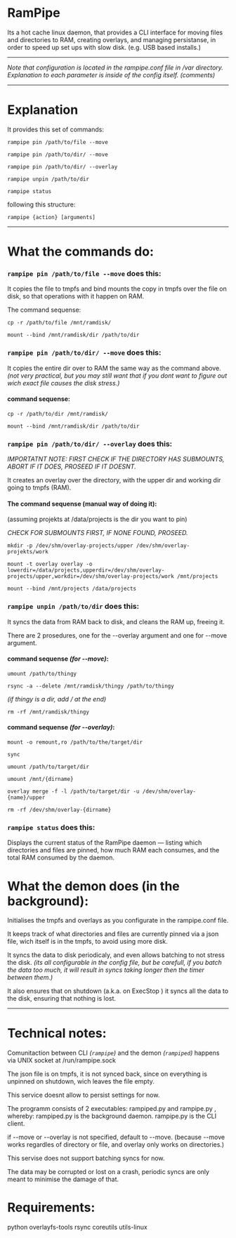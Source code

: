 # RamPipe
Its a hot cache linux daemon, that provides a CLI interface for moving files and directories to RAM, creating overlays, and managing persistanse, in order to speed up set ups with slow disk. (e.g. USB based installs.)

--------

*Note that configuration is located in the rampipe.conf file in /var directory. Explanation to each parameter is inside of the config itself. (comments)*

--------

# Explanation

It provides this set of commands: 

`rampipe pin /path/to/file --move`

`rampipe pin /path/to/dir/ --move`

`rampipe pin /path/to/dir/ --overlay`

`rampipe unpin /path/to/dir`

`rampipe status`  

following this structure: 

`rampipe {action} [arguments]`


****

# What the commands do:

### `rampipe pin /path/to/file --move` does this:

It copies the file to tmpfs and bind mounts the copy in tmpfs over the file on disk, so that operations with it happen on RAM.

The command sequense: 

`cp -r /path/to/file /mnt/ramdisk/`

`mount --bind /mnt/ramdisk/dir /path/to/dir`

### `rampipe pin /path/to/dir/ --move` does this:

It copies the entire dir over to RAM the same way as the command above. 
*(not very practical, but you may still want that if you dont want to figure out wich exact file causes the disk stress.)*

#### command sequense: 

`cp -r /path/to/dir /mnt/ramdisk/`

`mount --bind /mnt/ramdisk/dir /path/to/dir`

### `rampipe pin /path/to/dir/ --overlay` does this:

*IMPORTATNT NOTE: FIRST CHECK IF THE DIRECTORY HAS SUBMOUNTS, ABORT IF IT DOES, PROSEED IF IT DOESNT.*

It creates an overlay over the directory, with the upper dir and working dir going to tmpfs (RAM). 

#### The command sequense (manual way of doing it):

(assuming projekts at /data/projects is the dir you want to pin)

*CHECK FOR SUBMOUNTS FIRST, IF NONE FOUND, PROSEED.*

`mkdir -p /dev/shm/overlay-projects/upper /dev/shm/overlay-projekts/work`

`mount -t overlay overlay -o lowerdir=/data/projects,upperdir=/dev/shm/overlay-projects/upper,workdir=/dev/shm/overlay-projects/work /mnt/projects`

`mount --bind /mnt/projects /data/projects`


### `rampipe unpin /path/to/dir` does this:

It syncs the data from RAM back to disk, and cleans the RAM up, freeing it. 

There are 2 prosedures, one for the --overlay argument and one for --move argument.

#### command sequense *(for --move)*: 

`umount /path/to/thingy`

`rsync -a --delete /mnt/ramdisk/thingy /path/to/thingy` 

*(if thingy is a dir, add / at the end)*

`rm -rf /mnt/ramdisk/thingy`

#### command sequense *(for --overlay)*:

`mount -o remount,ro /path/to/the/target/dir`

`sync`

`umount /path/to/target/dir`

`umount /mnt/{dirname}`

`overlay merge -f -l /path/to/target/dir -u /dev/shm/overlay-{name}/upper`

`rm -rf /dev/shm/overlay-{dirname}`

### `rampipe status` does this: 

Displays the current status of the RamPipe daemon — listing which directories and files are pinned, how much RAM each consumes, and the total RAM consumed by the daemon.


# What the demon does (in the background):

Initialises the tmpfs and overlays as you configurate in the rampipe.conf file. 

It keeps track of what directories and files are currently pinned via a json file, wich itself is in the tmpfs, to avoid using more disk.

It syncs the data to disk periodicaly, and even allows batching to not stress the disk. *(its all configurable in the config file, but be carefull, if you batch the data too much, it will result in syncs taking longer then the timer between them.)*

It also ensures that on shutdown (a.k.a. on ExecStop ) it syncs all the data to the disk, ensuring that nothing is lost. 


---- 

# Technical notes: 

Comunitaction between CLI *(`rampipe`)* and the demon *(`rampiped`)* happens via UNIX socket at /run/rampipe.sock

The json file is on tmpfs, it is not synced back, since on everything is unpinned on shutdown, wich leaves the file empty.  

This service doesnt allow to persist settings for now. 

The programm consists of 2 executables: rampiped.py and rampipe.py , whereby: 
rampiped.py is the background daemon. 
rampipe.py is the CLI client.


if --move or --overlay is not specified, default to --move. (because --move works regardles of directory or file, and overlay only works on directories.)

This servise does not support batching syncs for now. 

The data may be corrupted or lost on a crash, periodic syncs are only meant to minimise the damage of that.

# Requirements:

python
overlayfs-tools
rsync
coreutils
utils-linux